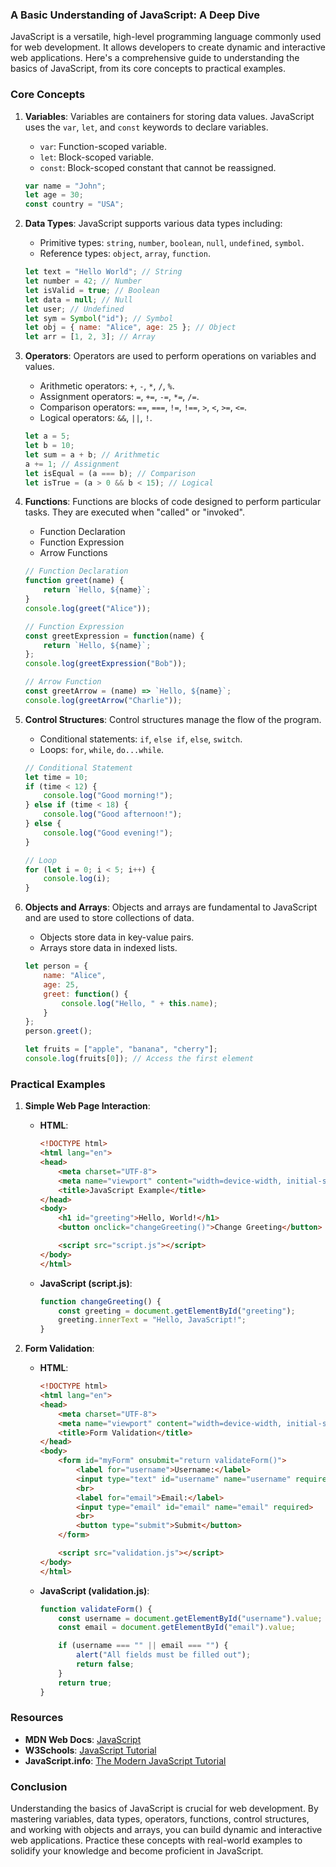 ### A Basic Understanding of JavaScript: A Deep Dive

JavaScript is a versatile, high-level programming language commonly used for web development. It allows developers to create dynamic and interactive web applications. Here's a comprehensive guide to understanding the basics of JavaScript, from its core concepts to practical examples.

### Core Concepts

1. **Variables**: Variables are containers for storing data values. JavaScript uses the `var`, `let`, and `const` keywords to declare variables.
    - `var`: Function-scoped variable.
    - `let`: Block-scoped variable.
    - `const`: Block-scoped constant that cannot be reassigned.

    ```javascript
    var name = "John";
    let age = 30;
    const country = "USA";
    ```

2. **Data Types**: JavaScript supports various data types including:
    - Primitive types: `string`, `number`, `boolean`, `null`, `undefined`, `symbol`.
    - Reference types: `object`, `array`, `function`.

    ```javascript
    let text = "Hello World"; // String
    let number = 42; // Number
    let isValid = true; // Boolean
    let data = null; // Null
    let user; // Undefined
    let sym = Symbol("id"); // Symbol
    let obj = { name: "Alice", age: 25 }; // Object
    let arr = [1, 2, 3]; // Array
    ```

3. **Operators**: Operators are used to perform operations on variables and values.
    - Arithmetic operators: `+`, `-`, `*`, `/`, `%`.
    - Assignment operators: `=`, `+=`, `-=`, `*=`, `/=`.
    - Comparison operators: `==`, `===`, `!=`, `!==`, `>`, `<`, `>=`, `<=`.
    - Logical operators: `&&`, `||`, `!`.

    ```javascript
    let a = 5;
    let b = 10;
    let sum = a + b; // Arithmetic
    a += 1; // Assignment
    let isEqual = (a === b); // Comparison
    let isTrue = (a > 0 && b < 15); // Logical
    ```

4. **Functions**: Functions are blocks of code designed to perform particular tasks. They are executed when "called" or "invoked".
    - Function Declaration
    - Function Expression
    - Arrow Functions

    ```javascript
    // Function Declaration
    function greet(name) {
        return `Hello, ${name}`;
    }
    console.log(greet("Alice"));

    // Function Expression
    const greetExpression = function(name) {
        return `Hello, ${name}`;
    };
    console.log(greetExpression("Bob"));

    // Arrow Function
    const greetArrow = (name) => `Hello, ${name}`;
    console.log(greetArrow("Charlie"));
    ```

5. **Control Structures**: Control structures manage the flow of the program.
    - Conditional statements: `if`, `else if`, `else`, `switch`.
    - Loops: `for`, `while`, `do...while`.

    ```javascript
    // Conditional Statement
    let time = 10;
    if (time < 12) {
        console.log("Good morning!");
    } else if (time < 18) {
        console.log("Good afternoon!");
    } else {
        console.log("Good evening!");
    }

    // Loop
    for (let i = 0; i < 5; i++) {
        console.log(i);
    }
    ```

6. **Objects and Arrays**: Objects and arrays are fundamental to JavaScript and are used to store collections of data.
    - Objects store data in key-value pairs.
    - Arrays store data in indexed lists.

    ```javascript
    let person = {
        name: "Alice",
        age: 25,
        greet: function() {
            console.log("Hello, " + this.name);
        }
    };
    person.greet();

    let fruits = ["apple", "banana", "cherry"];
    console.log(fruits[0]); // Access the first element
    ```

### Practical Examples

1. **Simple Web Page Interaction**:
    - **HTML**:
        ```html
        <!DOCTYPE html>
        <html lang="en">
        <head>
            <meta charset="UTF-8">
            <meta name="viewport" content="width=device-width, initial-scale=1.0">
            <title>JavaScript Example</title>
        </head>
        <body>
            <h1 id="greeting">Hello, World!</h1>
            <button onclick="changeGreeting()">Change Greeting</button>

            <script src="script.js"></script>
        </body>
        </html>
        ```

    - **JavaScript (script.js)**:
        ```javascript
        function changeGreeting() {
            const greeting = document.getElementById("greeting");
            greeting.innerText = "Hello, JavaScript!";
        }
        ```

2. **Form Validation**:
    - **HTML**:
        ```html
        <!DOCTYPE html>
        <html lang="en">
        <head>
            <meta charset="UTF-8">
            <meta name="viewport" content="width=device-width, initial-scale=1.0">
            <title>Form Validation</title>
        </head>
        <body>
            <form id="myForm" onsubmit="return validateForm()">
                <label for="username">Username:</label>
                <input type="text" id="username" name="username" required>
                <br>
                <label for="email">Email:</label>
                <input type="email" id="email" name="email" required>
                <br>
                <button type="submit">Submit</button>
            </form>

            <script src="validation.js"></script>
        </body>
        </html>
        ```

    - **JavaScript (validation.js)**:
        ```javascript
        function validateForm() {
            const username = document.getElementById("username").value;
            const email = document.getElementById("email").value;

            if (username === "" || email === "") {
                alert("All fields must be filled out");
                return false;
            }
            return true;
        }
        ```

### Resources

- **MDN Web Docs**: [JavaScript](https://developer.mozilla.org/en-US/docs/Web/JavaScript)
- **W3Schools**: [JavaScript Tutorial](https://www.w3schools.com/js/)
- **JavaScript.info**: [The Modern JavaScript Tutorial](https://javascript.info/)

### Conclusion

Understanding the basics of JavaScript is crucial for web development. By mastering variables, data types, operators, functions, control structures, and working with objects and arrays, you can build dynamic and interactive web applications. Practice these concepts with real-world examples to solidify your knowledge and become proficient in JavaScript.